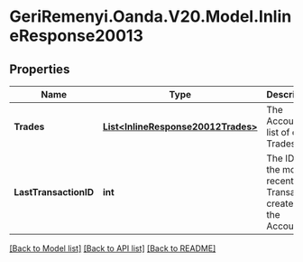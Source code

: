 # GeriRemenyi.Oanda.V20.Model.InlineResponse20013
## Properties

Name | Type | Description | Notes
------------ | ------------- | ------------- | -------------
**Trades** | [**List&lt;InlineResponse20012Trades&gt;**](InlineResponse20012Trades.md) | The Account&#39;s list of open Trades | [optional] 
**LastTransactionID** | **int** | The ID of the most recent Transaction created for the Account | [optional] 

[[Back to Model list]](../README.md#documentation-for-models) [[Back to API list]](../README.md#documentation-for-api-endpoints) [[Back to README]](../README.md)

